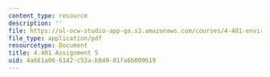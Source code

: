```yaml
---
content_type: resource
description: ''
file: https://ol-ocw-studio-app-qa.s3.amazonaws.com/courses/4-401-environmental-technologies-in-buildings-fall-2018/4a661a066142c53ab84981fa6b000619_MIT4_401f18_assignment5.pdf
file_type: application/pdf
resourcetype: Document
title: 4.401 Assignment 5
uid: 4a661a06-6142-c53a-b849-81fa6b000619
---
```


